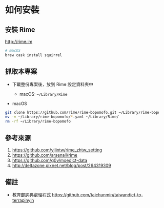 # 如何安裝

## 安裝 Rime

<http://rime.im>

```bash
# macOS
brew cask install squirrel
```

## 抓取本專案

* 下載整份專案後，放到 Rime 設定資料夾中
  - macOS: `~/Library/Rime`

* macOS

```sh
git clone https://github.com/rime/rime-bopomofo.git ~/Library/rime-bopomofo
mv -v ~/Library/rime-bopomofo/*.yaml ~/Library/Rime/
rm -rf ~/Library/rime-bopomofo
```

## 參考來源

1. <https://github.com/yjlintw/rime_zhtw_setting>
2. <https://github.com/arsenali/rime>
3. <https://github.com/g0v/moedict-data>
4. <http://deltazone.pixnet.net/blog/post/264319309>

## 備註

* 教育部詞典處理程式 <https://github.com/taichunmin/taiwandict-to-terrapinyin>